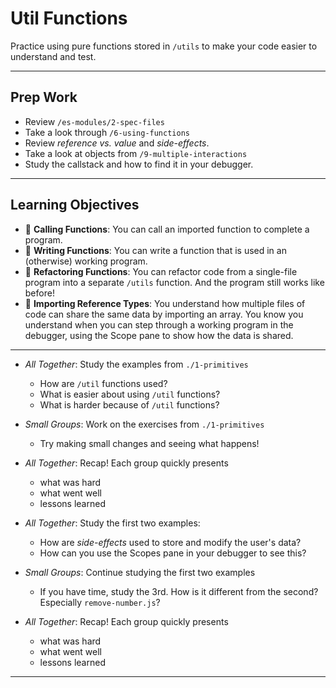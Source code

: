 # Util Functions

Practice using pure functions stored in `/utils` to make your code easier to
understand and test.

---

## Prep Work

- Review `/es-modules/2-spec-files`
- Take a look through `/6-using-functions`
- Review _reference vs. value_ and _side-effects_.
- Take a look at objects from `/9-multiple-interactions`
- Study the callstack and how to find it in your debugger.

---

## Learning Objectives

- 🥚 **Calling Functions**: You can call an imported function to complete a
  program.
- 🐣 **Writing Functions**: You can write a function that is used in an
  (otherwise) working program.
- 🐥 **Refactoring Functions**: You can refactor code from a single-file program
  into a separate `/utils` function. And the program still works like before!
- 🐥 **Importing Reference Types**: You understand how multiple files of code
  can share the same data by importing an array. You know you understand when
  you can step through a working program in the debugger, using the Scope pane
  to show how the data is shared.

---

- _All Together_: Study the examples from `./1-primitives`
  - How are `/util` functions used?
  - What is easier about using `/util` functions?
  - What is harder because of `/util` functions?
- _Small Groups_: Work on the exercises from `./1-primitives`
  - Try making small changes and seeing what happens!
- _All Together_: Recap! Each group quickly presents

  - what was hard
  - what went well
  - lessons learned

- _All Together_: Study the first two examples:
  - How are _side-effects_ used to store and modify the user's data?
  - How can you use the Scopes pane in your debugger to see this?
- _Small Groups_: Continue studying the first two examples
  - If you have time, study the 3rd. How is it different from the second?
    Especially `remove-number.js`?
- _All Together_: Recap! Each group quickly presents
  - what was hard
  - what went well
  - lessons learned

---
